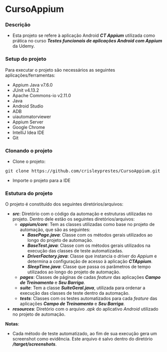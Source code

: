 # CursoAppium

### Descrição

- Esta projeto se refere à aplicação Android **_CT Appium_** utilizada como prática no curso **_Testes funcionais de aplicações Android com Appium_** da Udemy.

### Setup do projeto

Para executar o projeto são necessários as seguintes aplicações/ferramentas:

  - Appium Java v7.6.0
  - JUnit v4.13.2
  - Apache Commons-io v2.11.0
  - Java
  - Android Studio
  - ADB
  - uiautomatorviewer
  - Appium Server
  - Google Chrome
  - IntelliJ Idea IDE
  - Git

### Clonando o projeto

- Clone o projeto:
<pre>git clone https://github.com/crisleyprestes/CursoAppium.git</pre>

- Importe o projeto para a IDE

### Estutura do projeto

O projeto é constituído dos seguintes diretórios/arquivos:

- **_src_**: Diretório com o código da automação e estruturas utilizadas no projeto. Dentro dele estão os seguintes diretórios/arquivos:
  - **_appium/core_**: Tem as classes utilizadas como base no projeto de automação, que são as seguintes:
    - **_BasePage.java_**: Classe com os métodos gerais utilizados ao longo do projeto de automação.
    - **_BaseTest.java_**: Classe com os métodos gerais utilizados na execução das classes de teste automatizadas.
    - **_DriverFactory.java_**: Classe que instancia o _driver_ do _Appium_ e determina a configuração de acesso à aplicação **_CTAppium_**.
    - **_SleepTime.java_**: Classe que passa os parâmetros de tempo utilizados ao longo do projeto de automação.
  - **_pages_**: Classes de páginas de cadas _feature_ das aplicações **_Campo de Treinamento_** e **_Seu Barriga_**.
  - **_suite_**: Tem a classe **_SuiteGeral.java_**, utilizada para ordenar a execução das classes de teste dentro da automação.
  - **_tests_**: Classes com os testes automatizados para cada _feature_ das aplicações **_Campo de Treinamento_** e **_Seu Barriga_**.
- **_resources_**: Diretório com o arquivo _.apk_ do aplicativo _Android_ utilizado no projeto de automação.

**Notas**: 
  - Cada método de teste automatizado, ao fim de sua execução gera um screenshot como evidência. Este arquivo é salvo dentro do diretório **_/target/screenshots_**.
